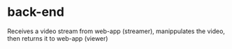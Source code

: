 # back-end
Receives a video stream from web-app (streamer), manippulates the video, then returns it to web-app (viewer)
